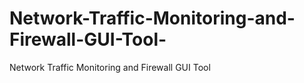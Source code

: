 # Network-Traffic-Monitoring-and-Firewall-GUI-Tool-
Network Traffic Monitoring and Firewall GUI Tool 
